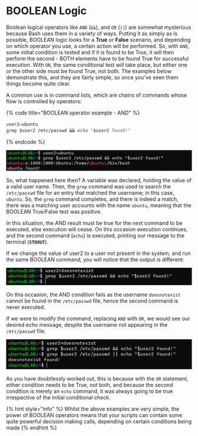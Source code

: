 # BOOLEAN Logic

Boolean logical operators like `AND` (`&&`), and `OR` (`||`) are somewhat mysterious because Bash uses them in a variety of ways. Putting it as simply as is possible, BOOLEAN logic looks for a **True** or **False** scenario, and depending on which operator you use, a certain action will be performed. So, with `AND`, some initial condition is tested and if it is found to be True, it will then perform the second - BOTH elements have to be found True for successful execution. With `OR`, the same conditional test will take place, but either one or the other side must be found True, not both. The examples below demonstrate this, and they are fairly simple, so once you've seen them things become quite clear.

A common use is in command lists, which are chains of commands whose flow is controlled by operators:

{% code title="BOOLEAN operator example - AND" %}
```bash
user2=ubuntu
grep $user2 /etc/passwd && echo "$user2 found!"
```
{% endcode %}

![Example of BOOLEAN AND](<../../../../.gitbook/assets/image (213).png>)

So, what happened here then? A variable was declared, holding the value of a valid user name. Then, the `grep` command  was used to search the `/etc/passwd` file for an entry that matched the username; in this case, `ubuntu`. So, the `grep` command completes, and there is indeed a match, there was a matching user accounts with the name `ubuntu`, meaning that the BOOLEAN True/False test was positive.

In this situation, the AND result must be true for the next command to be executed, else execution will cease. On this occasion execution continues, and the second command (`echo`) is executed, printing our message to the terminal (**`STDOUT`**).

If we change the value of user2 to a user not present in the system, and run the same BOOLEAN command, you will notice that the output is different:

![BOOLEAN AND with a false outcome](<../../../../.gitbook/assets/image (183).png>)

On this occasion, the AND condition fails as the username `doesnotexist` cannot be found in the `/etc/passwd` file, hence the second command is never executed.

If we were to modify the command, replacing `AND` with `OR`, we would see our desired echo message, despite the username not appearing in the `/etc/passwd` file:

![BOOLEAN OR with successful execution from a FALSE conditon](<../../../../.gitbook/assets/image (171).png>)

As you have doubtlessly worked out, this is because with the `OR` statement, either condition needs to be True, not both, and because the second condition is merely an `echo` command, it was always going to be true irrespective of the initial conditional check.

{% hint style="info" %}
Whilst the above examples are very simple, the power of BOOLEAN operators means that your scripts can contain some quite powerful decision making calls, depending on certain conditions being made
{% endhint %}
